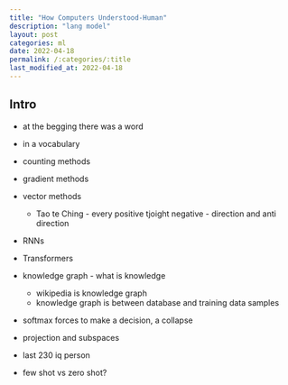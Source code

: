 ```yaml
---
title: "How Computers Understood-Human"
description: "lang model"
layout: post
categories: ml
date: 2022-04-18
permalink: /:categories/:title
last_modified_at: 2022-04-18
---
```


## Intro
- at the begging there was a word
- in a vocabulary
- counting methods
- gradient methods
- vector methods
  - Tao te Ching - every positive tjoight negative - direction and anti direction
- RNNs
- Transformers
- knowledge graph - what is knowledge
  - wikipedia is knowledge graph
  - knowledge graph is between database and training data samples
- softmax forces to make a decision, a collapse
- projection and subspaces
- last 230 iq person

- few shot vs zero shot?